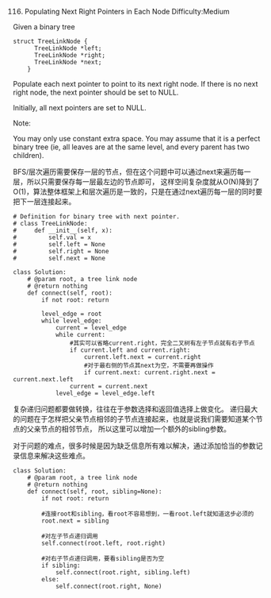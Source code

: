 116. Populating Next Right Pointers in Each Node
Difficulty:Medium

Given a binary tree

```
struct TreeLinkNode {
      TreeLinkNode *left;
      TreeLinkNode *right;
      TreeLinkNode *next;
    }
```

Populate each next pointer to point to its next right node. If there is no next right node, the next pointer should be set to NULL.

Initially, all next pointers are set to NULL.

Note:

You may only use constant extra space.
You may assume that it is a perfect binary tree (ie, all leaves are at the same level, and every parent has two children).


BFS/层次遍历需要保存一层的节点，但在这个问题中可以通过next来遍历每一层，所以只需要保存每一层最左边的节点即可，
这样空间复杂度就从O(N)降到了O(1)，算法整体框架上和层次遍历是一致的，只是在通过next遍历每一层的同时要把下一层连接起来。

```
# Definition for binary tree with next pointer.
# class TreeLinkNode:
#     def __init__(self, x):
#         self.val = x
#         self.left = None
#         self.right = None
#         self.next = None

class Solution:
    # @param root, a tree link node
    # @return nothing
    def connect(self, root):
        if not root: return

        level_edge = root
        while level_edge:
            current = level_edge
            while current:
                #其实可以省略current.right，完全二叉树有左子节点就有右子节点
                if current.left and current.right:
                    current.left.next = current.right
                    #对于最右侧的节点其next为空，不需要再做操作
                    if current.next: current.right.next = current.next.left
                current = current.next
            level_edge = level_edge.left
```

复杂递归问题都要做转换，往往在于参数选择和返回值选择上做变化。
递归最大的问题在于怎样把父亲节点相邻的子节点连接起来，也就是说我们需要知道某个节点的父亲节点的相邻节点，
所以这里可以增加一个额外的sibling参数。

对于问题的难点，很多时候是因为缺乏信息所有难以解决，通过添加恰当的参数记录信息来解决这些难点。

```
class Solution:
    # @param root, a tree link node
    # @return nothing
    def connect(self, root, sibling=None):
        if not root: return

        #连接root和sibling，看root不容易想到，一看root.left就知道这步必须的
        root.next = sibling

        #对左子节点递归调用
        self.connect(root.left, root.right)

        #对右子节点递归调用，要看sibling是否为空
        if sibling:
            self.connect(root.right, sibling.left)
        else:
            self.connect(root.right, None)

```
